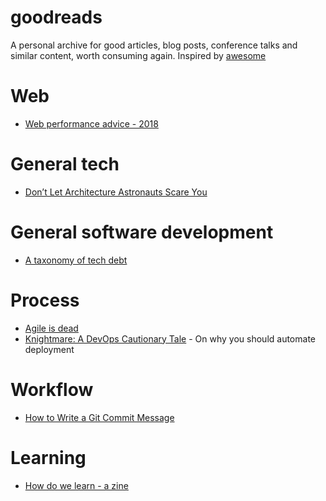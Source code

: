 # goodreads

A personal archive for good articles, blog posts, conference talks and similar content, worth consuming again. Inspired by [awesome](https://github.com/sindresorhus/awesome)

# Web
* [Web performance advice - 2018](https://www.keycdn.com/blog/web-performance-advice-2018/)

# General tech

* [Don’t Let Architecture Astronauts Scare You](https://www.joelonsoftware.com/2001/04/21/dont-let-architecture-astronauts-scare-you/)



# General software development

* [A taxonomy of tech debt](https://engineering.riotgames.com/news/taxonomy-tech-debt)

# Process
* [Agile is dead](https://www.youtube.com/watch?v=a-BOSpxYJ9M)
* [Knightmare: A DevOps Cautionary Tale](https://dougseven.com/2014/04/17/knightmare-a-devops-cautionary-tale/) - On why you should automate deployment

# Workflow

* [How to Write a Git Commit Message](https://chris.beams.io/posts/git-commit/)

# Learning
* [How do we learn - a zine](https://blog.ncase.me/how-do-we-learn-a-zine/)
